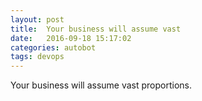 ```yaml
---
layout: post
title:  Your business will assume vast
date:   2016-09-18 15:17:02
categories: autobot
tags: devops
---
```


Your business will assume vast proportions.
